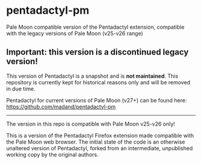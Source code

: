 # pentadactyl-pm
Pale Moon compatible version of the Pentadactyl extension, compatible with the legacy
versions of Pale Moon (v25-v26 range)

## Important: this version is a discontinued legacy version!

This version of Pentadactyl is a snapshot and is **not maintained**. This repository is currently
kept for historical reasons only and will be removed in due time.

Pentadactyl for current versions of Pale Moon (v27+) can be found here:
https://github.com/madand/pentadactyl-pm

---------------------------------------

The version in this repo is compatible with Pale Moon v25-v26 only!

This is a version of the Pentadactyl Firefox extension made compatible with the Pale Moon web browser.
The initial state of the code is an otherwise unaltered version of Pentadactyl, forked from an 
intermediate, unpublished working copy by the original authors.

